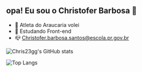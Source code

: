 ## opa! Eu sou o Christofer Barbosa 👋

- 🏐 Atleta do Araucaria volei
- 🌱 Estudando Front-end 
- 📪 Christofer.barbosa.santos@escola.pr.gov.br
  
![Chris23gg's GitHub stats](https://github-readme-stats.vercel.app/api?username=Chris23gg&show_icons=true&theme=chartreuse-dark)

![Top Langs](https://github-readme-stats.vercel.app/api/top-langs/?username=Chris23gg&layout=compact)
